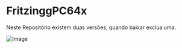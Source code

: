 # FritzinggPC64x

Neste Repositório existem duas versões, quando baixar exclua uma.

![Image](https://github.com/user-attachments/assets/42888921-9792-4db5-86e6-1072dfc090fb)
